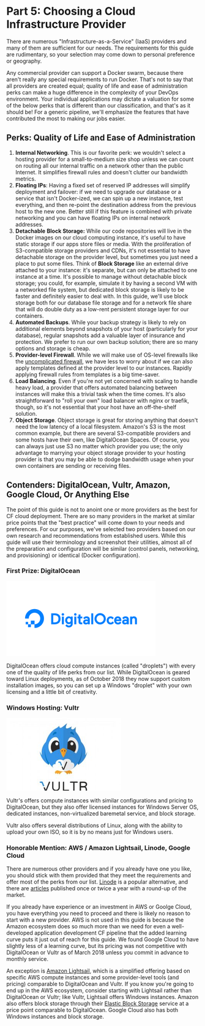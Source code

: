 # Part 5: Choosing a Cloud Infrastructure Provider

There are numerous "Infrastructure-as-a-Service" \(IaaS\) providers and many of them are sufficient for our needs. The requirements for this guide are rudimentary, so your selection may come down to personal preference or geography.

Any commercial provider can support a Docker swarm, because there aren't really any special requirements to run Docker. That's not to say that all providers are created equal; quality of life and ease of administration perks can make a huge difference in the complexity of your DevOps environment. Your individual applications may dictate a valuation for some of the below perks that is different than our classification, and that's as it should be! For a generic pipeline, we'll emphasize the features that have contributed the most to making our jobs easier.

## Perks: Quality of Life and Ease of Administration

1. **Internal Networking**. This is our favorite perk: we wouldn't select a hosting provider for a small-to-medium size shop unless we can count on routing all our internal traffic on a network other than the public Internet. It simplifies firewall rules and doesn't clutter our bandwidth metrics. 
2. **Floating IPs**: Having a fixed set of reserved IP addresses will simplify deployment and failover: if we need to upgrade our database or a service that isn't Docker-ized, we can spin up a new instance, test everything, and then re-point the destination address from the previous host to the new one. Better still if this feature is combined with private networking and you can have floating IPs on internal network addresses.
3. **Detachable** **Block Storage:** While our code repositories will live in the Docker images on our cloud computing instance, it's useful to have static storage if our apps store files or media. With the proliferation of S3-compatible storage providers and CDNs, it's not essential to have detachable storage on the provider level, but sometimes you just need a place to put some files.  Think of **Block Storage** like an external drive attached to your instance: it's separate, but can only be attached to one instance at a time. It's possible to manage without detachable block storage; you could, for example, simulate it by having a second VM with a networked file system, but dedicated block storage is likely to be faster and definitely easier to deal with. In this guide, we'll use block storage both for our database file storage and for a network file share that will do double duty as a low-rent persistent storage layer for our containers.
4. **Automated Backups**. While your backup strategy is likely to rely on additional elements beyond snapshots of your host \(particularly for your database\), regular snapshots add a valuable layer of insurance and protection. We prefer to run our own backup solution; there are so many options and storage is cheap.
5. **Provider-level Firewall**. While we will make use of OS-level firewalls like the [uncomplicated firewall](https://wiki.ubuntu.com/UncomplicatedFirewall), we have less to worry about if we can also apply templates defined at the provider level to our instances. Rapidly applying firewall rules from templates is a big time-saver.
6. **Load Balancing**. Even if you're not yet concerned with scaling to handle heavy load, a provider that offers automated balancing between instances will make this a trivial task when the time comes. It's also straightforward to "roll your own" load balancer with nginx or traefik, though, so it's not essential that your host have an off-the-shelf solution.
7. **Object Storage**. Object storage is great for storing anything that doesn't need the low latency of a local filesystem. Amazon's S3 is the most common example, but there are several S3-compatible providers and some hosts have their own, like DigitalOcean Spaces. Of course, you can always just use S3 no matter which provider you use; the only advantage to marrying your object storage provider to your hosting provider is that you may be able to dodge bandwidth usage when your own containers are sending or receiving files.

## Contenders: DigitalOcean, Vultr, Amazon, Google Cloud, Or Anything Else

The point of this guide is not to anoint one or more providers as the best for CF cloud deployment. There are so many providers in the market at similar price points that the "best practice" will come down to your needs and preferences. For our purposes, we've selected two providers based on our own research and recommendations from established users. While this guide will use their terminology and screenshot their utilities, almost all of the preparation and configuration will be similar \(control panels, networking, and provisioning\) or identical \(Docker configuration\).

### First Prize: DigitalOcean

![](.gitbook/assets/digitalocean_1_390x195.png)

DigitalOcean offers cloud compute instances \(called "droplets"\) with every one of the quality of life perks from our list. While DigitalOcean is geared toward Linux deployments, as of October 2018 they now support custom installation images, so you can set up a Windows "droplet" with your own licensing and a little bit of creativity.

### Windows Hosting: Vultr

![](.gitbook/assets/vultr-vps-review_00-300x190%20%281%29.jpg)

Vultr's offers compute instances with similar configurations and pricing to DigitalOcean, but they also offer licensed instances for Windows Server OS, dedicated instances, non-virtualized baremetal service, and block storage.

Vultr also offers several distributions of Linux, along with the ability to upload your own ISO, so it is by no means just for Windows users.

### Honorable Mention: AWS / Amazon Lightsail, Linode, Google Cloud

There are numerous other providers and if you already have one you like, you should stick with them provided that they meet the requirements and offer most of the perks from our list. [Linode](https://www.linode.com/) is a popular alternative, and there are [articles](https://www.mamboserver.com/digitalocean-alternatives/) published once or twice a year with a round-up of the market.

If you already have experience or an investment in AWS or Goolge Cloud, you have everything you need to proceed and there is likely no reason to start with a new provider. AWS is not used in this guide is because the Amazon ecosystem does so much more than we need for even a well-developed application development CF pipeline that the added learning curve puts it just out of reach for this guide. We found Google Cloud to have slightly less of a learning curve, but its pricing was not competitive with DigitalOcean or Vultr as of March 2018 unless you commit in advance to monthly service.

An exception is [Amazon Lightsail](https://aws.amazon.com/lightsail/), which is a simplified offering based on specific AWS compute instances and some provider-level tools \(and pricing\) comparable to DigitalOcean and Vultr. If you know you're going to end up in the AWS ecosystem, consider starting with Lightsail rather than DigitalOcean or Vultr; like Vultr, Lightsail offers Windows instances. Amazon also offers block storage through their [Elastic Block Storage](https://aws.amazon.com/ebs/pricing/) service at a price point comparable to DigitalOcean. Google Cloud also has both Windows instances and block storage.

